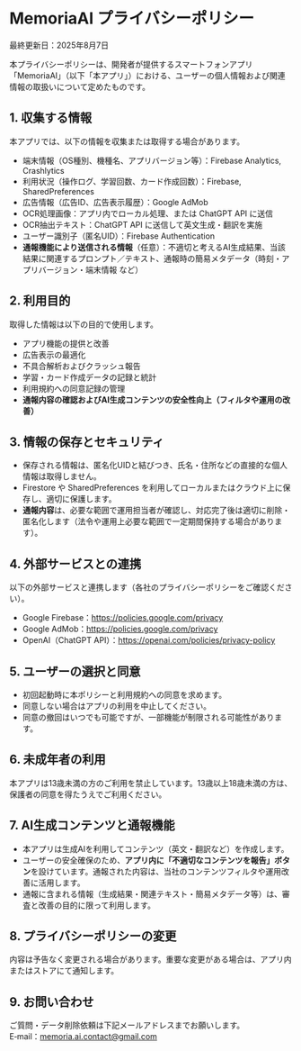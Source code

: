 # MemoriaAI プライバシーポリシー
最終更新日：2025年8月7日

本プライバシーポリシーは、開発者が提供するスマートフォンアプリ「MemoriaAI」（以下「本アプリ」）における、ユーザーの個人情報および関連情報の取扱いについて定めたものです。

## 1. 収集する情報
本アプリでは、以下の情報を収集または取得する場合があります。
- 端末情報（OS種別、機種名、アプリバージョン等）：Firebase Analytics, Crashlytics
- 利用状況（操作ログ、学習回数、カード作成回数）：Firebase, SharedPreferences
- 広告情報（広告ID、広告表示履歴）：Google AdMob
- OCR処理画像：アプリ内でローカル処理、または ChatGPT API に送信
- OCR抽出テキスト：ChatGPT API に送信して英文生成・翻訳を実施
- ユーザー識別子（匿名UID）：Firebase Authentication
- **通報機能により送信される情報**（任意）：不適切と考えるAI生成結果、当該結果に関連するプロンプト／テキスト、通報時の簡易メタデータ（時刻・アプリバージョン・端末情報 など）

## 2. 利用目的
取得した情報は以下の目的で使用します。
- アプリ機能の提供と改善
- 広告表示の最適化
- 不具合解析およびクラッシュ報告
- 学習・カード作成データの記録と統計
- 利用規約への同意記録の管理
- **通報内容の確認およびAI生成コンテンツの安全性向上（フィルタや運用の改善）**

## 3. 情報の保存とセキュリティ
- 保存される情報は、匿名化UIDと結びつき、氏名・住所などの直接的な個人情報は取得しません。
- Firestore や SharedPreferences を利用してローカルまたはクラウド上に保存し、適切に保護します。
- **通報内容**は、必要な範囲で運用担当者が確認し、対応完了後は適切に削除・匿名化します（法令や運用上必要な範囲で一定期間保持する場合があります）。

## 4. 外部サービスとの連携
以下の外部サービスと連携します（各社のプライバシーポリシーをご確認ください）。
- Google Firebase：https://policies.google.com/privacy
- Google AdMob：https://policies.google.com/privacy
- OpenAI（ChatGPT API）：https://openai.com/policies/privacy-policy

## 5. ユーザーの選択と同意
- 初回起動時に本ポリシーと利用規約への同意を求めます。
- 同意しない場合はアプリの利用を中止してください。
- 同意の撤回はいつでも可能ですが、一部機能が制限される可能性があります。

## 6. 未成年者の利用
本アプリは13歳未満の方のご利用を禁止しています。13歳以上18歳未満の方は、保護者の同意を得たうえでご利用ください。

## 7. AI生成コンテンツと通報機能
- 本アプリは生成AIを利用してコンテンツ（英文・翻訳など）を作成します。
- ユーザーの安全確保のため、**アプリ内に「不適切なコンテンツを報告」ボタン**を設けています。通報された内容は、当社のコンテンツフィルタや運用改善に活用します。
- 通報に含まれる情報（生成結果・関連テキスト・簡易メタデータ等）は、審査と改善の目的に限って利用します。

## 8. プライバシーポリシーの変更
内容は予告なく変更される場合があります。重要な変更がある場合は、アプリ内またはストアにて通知します。

## 9. お問い合わせ
ご質問・データ削除依頼は下記メールアドレスまでお願いします。  
E‑mail：memoria.ai.contact@gmail.com
